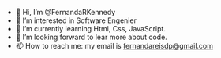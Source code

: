 - 👋 Hi, I’m @FernandaRKennedy
- 👀 I’m interested in Software Engenier 
- 🌱 I’m currently learning Html, Css, JavaScript. 
- 💞️ I’m looking forward to lear more about code.
- 📫 How to reach me: my email is fernandareisdp@gmail.com

<!---
FernandaRKennedy/FernandaRKennedy is a ✨ special ✨ repository because its `README.md` (this file) appears on your GitHub profile.
You can click the Preview link to take a look at your changes.
--->
